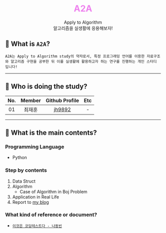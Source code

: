 <div align="center">
  <h1 style="color:violet;"><b>A2A</b></h1>
  <p>Apply to Algorithm<br>알고리즘을 실생활에 응용해보자!</p>
</div>

## 📕 What is `A2A`?
    A2A는 Apply to Algorithm study의 약자로서, 특정 프로그래밍 언어를 이용한 자료구조와 알고리즘 구현을 공부한 뒤 이를 실생활에 활용하고자 하는 연구를 진행하는 개인 스터디 입니다!

---

## 📙 Who is doing the study?
| No. | Member | Github Profile | Etc |  
|:---:|:---:|:---:|:---:|
| 01 | 최재훈 | [jh9892](https://www.github.com/jh9892) | - |

---
## 📗 What is the main contents?  

### Programming Language 
- Python

### Step by contents  
1. Data Struct
2. Algorithm
    - Case of Algorithm in Boj Problem
3. Application in Real Life
4. Report to [my blog](https://velog.io/@xaihun98)

### What kind of reference or document?
- [`이것은 코딩테스트다 - 나동빈`](https://github.com/ndb796/python-for-coding-test)   
